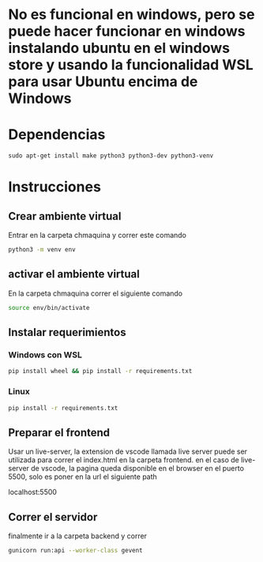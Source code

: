 # No es funcional en windows, pero se puede hacer funcionar en windows instalando ubuntu en el windows store y usando la funcionalidad WSL para usar Ubuntu encima de Windows
# Dependencias
```
sudo apt-get install make python3 python3-dev python3-venv
```

# Instrucciones
## Crear ambiente virtual
Entrar en la carpeta chmaquina y correr este comando
```bash
python3 -m venv env
```
## activar el ambiente virtual 
En la carpeta chmaquina correr el siguiente comando
```bash
source env/bin/activate
```
## Instalar requerimientos
### Windows con WSL
```bash
pip install wheel && pip install -r requirements.txt
```
### Linux
```bash
pip install -r requirements.txt
```
## Preparar el frontend
Usar un live-server, la extension de vscode llamada live server puede ser utilizada para correr el index.html en la carpeta frontend.
en el caso de live-server de vscode, la pagina queda disponible en el browser en el puerto 5500, solo es poner en la url el siguiente path 

localhost:5500

## Correr el servidor
finalmente ir a la carpeta backend y correr 
```bash
gunicorn run:api --worker-class gevent
```
